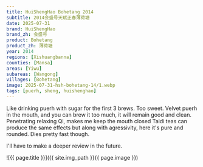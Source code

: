 ```yaml
---
title: HuiShengHao Bohetang 2014
subtitle: 2014会盛号天赋正春薄荷塘
date: 2025-07-31
brand: HuiShengHao
brand_zh: 会盛号
product: Bohetang
product_zh: 薄荷塘
year: 2014
regions: [Xishuangbanna]
counties: [Mansa]
areas: [Yiwu]
subareas: [Wangong]
villages: [Bohetang]
image: 2025-07-31-hsh-bohetang-14/1.webp
tags: [puerh, sheng, huishenghao]
---
```

Like drinking puerh with sugar for the first 3 brews. Too sweet.
Velvet puerh in the mouth, and you can brew it too much, it will remain good and clean.
Penetrating relaxing Qi, makes me keep the mouth closed
Taidi teas can produce the same effects but along with agressivity, here it's pure and rounded.
Dies pretty fast though.

I'll have to make a deeper review in the future.

![{{ page.title }}]({{ site.img_path }}{{ page.image }})